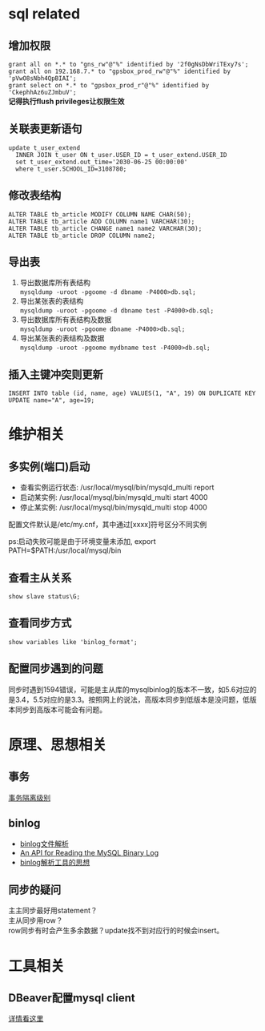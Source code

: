 # sql related

## 增加权限
`grant all on *.* to "gns_rw"@"%" identified by '2f0gNsDbWriTExy7s';`<br>
`grant all on 192.168.7.* to "gpsbox_prod_rw"@"%" identified by 'pVwO8sNbh4QpBIAI';`<br>
`grant select on *.* to "gpsbox_prod_r"@"%" identified by 'CkephhAz6uZJmbuV';`<br>
**记得执行flush privileges让权限生效**

## 关联表更新语句
```
update t_user_extend
  INNER JOIN t_user ON t_user.USER_ID = t_user_extend.USER_ID
  set t_user_extend.out_time='2030-06-25 00:00:00'
  where t_user.SCHOOL_ID=3108780;
```

## 修改表结构
```
ALTER TABLE tb_article MODIFY COLUMN NAME CHAR(50);
ALTER TABLE tb_article ADD COLUMN name1 VARCHAR(30); 
ALTER TABLE tb_article CHANGE name1 name2 VARCHAR(30);
ALTER TABLE tb_article DROP COLUMN name2;
```

## 导出表
1. 导出数据库所有表结构<br>
`mysqldump -uroot -pgoome -d dbname -P4000>db.sql;`
2. 导出某张表的表结构<br>
`mysqldump -uroot -pgoome -d dbname test -P4000>db.sql;`
3. 导出数据库所有表结构及数据<br>
`mysqldump -uroot -pgoome dbname -P4000>db.sql;`
4. 导出某张表的表结构及数据<br>
`mysqldump -uroot -pgoome mydbname test -P4000>db.sql;`

## 插入主键冲突则更新
`INSERT INTO table (id, name, age) VALUES(1, "A", 19) ON DUPLICATE KEY UPDATE name="A", age=19;`

# 维护相关
## 多实例(端口)启动
- 查看实例运行状态: /usr/local/mysql/bin/mysqld_multi report
- 启动某实例: /usr/local/mysql/bin/mysqld_multi start 4000
- 停止某实例: /usr/local/mysql/bin/mysqld_multi stop 4000

配置文件默认是/etc/my.cnf，其中通过[xxxx]符号区分不同实例

ps:启动失败可能是由于环境变量未添加, export PATH=$PATH:/usr/local/mysql/bin

## 查看主从关系
`show slave status\G;`

## 查看同步方式
`show variables like 'binlog_format';`

## 配置同步遇到的问题
同步时遇到1594错误，可能是主从库的mysqlbinlog的版本不一致，如5.6对应的是3.4，5.5对应的是3.3。按照网上的说法，高版本同步到低版本是没问题，低版本同步到高版本可能会有问题。

# 原理、思想相关
## 事务
[事务隔离级别](https://www.jianshu.com/p/4e3edbedb9a8)

## binlog
- [binlog文件解析](https://blog.csdn.net/sgbfblog/article/details/50444822)
- [An API for Reading the MySQL Binary Log](http://assets.en.oreilly.com/1/event/61/Binary%20log%20API_%20A%20Library%20for%20Change%20Data%20Capture%20using%20MySQL%20Presentation.pdf)
- [binlog解析工具的思想](https://www.jianshu.com/p/be3f62d4dce0)

## 同步的疑问
主主同步最好用statement？<br>
主从同步用row？<br>
row同步有时会产生多余数据？update找不到对应行的时候会insert。


# 工具相关

## DBeaver配置mysql client
[详情看这里](https://blog.csdn.net/ngl272/article/details/70217499)


